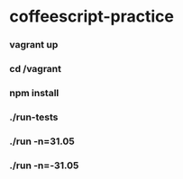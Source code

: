 coffeescript-practice
=====================

### vagrant up
### cd /vagrant
### npm install
### ./run-tests
### ./run -n=31.05
### ./run -n=-31.05
